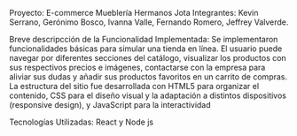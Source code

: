 Proyecto: E-commerce Mueblería Hermanos Jota
Integrantes: Kevin Serrano, Gerónimo Bosco, Ivanna Valle, Fernando Romero, Jeffrey Valverde.

Breve descripcción de la Funcionalidad Implementada:
Se implementaron funcionalidades básicas para simular una tienda en línea. El usuario puede navegar por diferentes secciones del catálogo, visualizar los productos con sus respectivos precios e imágenes, contactarse con la empresa para aliviar sus dudas y añadir sus productos favoritos en un carrito de compras.
La estructura del sitio fue desarrollada con HTML5 para organizar el contenido, CSS para el diseño visual y la adaptación a distintos dispositivos (responsive design), y JavaScript para la interactividad

Tecnologías Utilizadas: React y Node js




